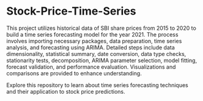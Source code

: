 # Stock-Price-Time-Series
This project utilizes historical data of SBI share prices from 2015 to 2020 to build a time series forecasting model for the year 2021. The process involves importing necessary
packages, data preparation, time series analysis, and forecasting using ARIMA. Detailed steps include data dimensionality, statistical summary, date conversion, data type checks,
stationarity tests, decomposition, ARIMA parameter selection, model fitting, forecast validation, and performance evaluation. Visualizations and comparisons are provided to enhance
understanding.

Explore this repository to learn about time series forecasting techniques and their application to stock price predictions.
